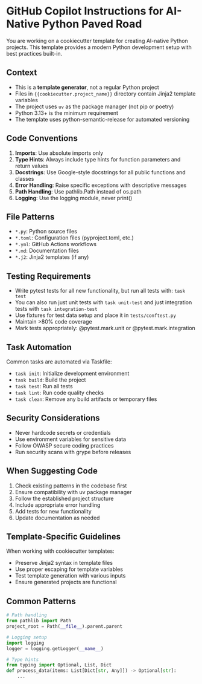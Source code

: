# GitHub Copilot Instructions for AI-Native Python Paved Road

You are working on a cookiecutter template for creating AI-native Python projects. This template provides a modern Python development setup with best practices
built-in.

## Context

- This is a **template generator**, not a regular Python project
- Files in `{{cookiecutter.project_name}}` directory contain Jinja2 template variables
- The project uses `uv` as the package manager (not pip or poetry)
- Python 3.13+ is the minimum requirement
- The template uses python-semantic-release for automated versioning

## Code Conventions

1. **Imports**: Use absolute imports only
2. **Type Hints**: Always include type hints for function parameters and return values
3. **Docstrings**: Use Google-style docstrings for all public functions and classes
4. **Error Handling**: Raise specific exceptions with descriptive messages
5. **Path Handling**: Use pathlib.Path instead of os.path
6. **Logging**: Use the logging module, never print()

## File Patterns

- `*.py`: Python source files
- `*.toml`: Configuration files (pyproject.toml, etc.)
- `*.yml`: GitHub Actions workflows
- `*.md`: Documentation files
- `*.j2`: Jinja2 templates (if any)

## Testing Requirements

- Write pytest tests for all new functionality, but run all tests with: `task test`
- You can also run just unit tests with `task unit-test` and just integration tests with `task integration-test`
- Use fixtures for test data setup and place it in `tests/conftest.py`
- Maintain >80% code coverage
- Mark tests appropriately: @pytest.mark.unit or @pytest.mark.integration

## Task Automation

Common tasks are automated via Taskfile:

- `task init`: Initialize development environment
- `task build`: Build the project
- `task test`: Run all tests
- `task lint`: Run code quality checks
- `task clean`: Remove any build artifacts or temporary files

## Security Considerations

- Never hardcode secrets or credentials
- Use environment variables for sensitive data
- Follow OWASP secure coding practices
- Run security scans with grype before releases

## When Suggesting Code

1. Check existing patterns in the codebase first
2. Ensure compatibility with uv package manager
3. Follow the established project structure
4. Include appropriate error handling
5. Add tests for new functionality
6. Update documentation as needed

## Template-Specific Guidelines

When working with cookiecutter templates:

- Preserve Jinja2 syntax in template files
- Use proper escaping for template variables
- Test template generation with various inputs
- Ensure generated projects are functional

## Common Patterns

```python
# Path handling
from pathlib import Path
project_root = Path(__file__).parent.parent

# Logging setup
import logging
logger = logging.getLogger(__name__)

# Type hints
from typing import Optional, List, Dict
def process_data(items: List[Dict[str, Any]]) -> Optional[str]:
    ...
```
